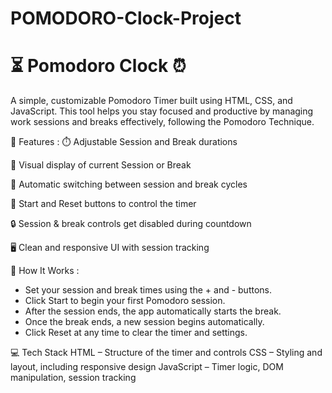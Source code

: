 # POMODORO-Clock-Project

# ⏳ Pomodoro Clock ⏰
 A simple, customizable Pomodoro Timer built using HTML, CSS, and JavaScript. This tool helps you stay focused and productive by managing work sessions and breaks effectively, following the Pomodoro Technique.


🔧 Features : ⏱️ Adjustable Session and Break durations

🎯 Visual display of current Session or Break

🔁 Automatic switching between session and break cycles

🔘 Start and Reset buttons to control the timer

🔒 Session & break controls get disabled during countdown

🖥️ Clean and responsive UI with session tracking


🧠 How It Works :
* Set your session and break times using the + and - buttons.
* Click Start to begin your first Pomodoro session.
* After the session ends, the app automatically starts the break.
* Once the break ends, a new session begins automatically.
* Click Reset at any time to clear the timer and settings.

💻 Tech Stack
HTML – Structure of the timer and controls
CSS – Styling and layout, including responsive design
JavaScript – Timer logic, DOM manipulation, session tracking
